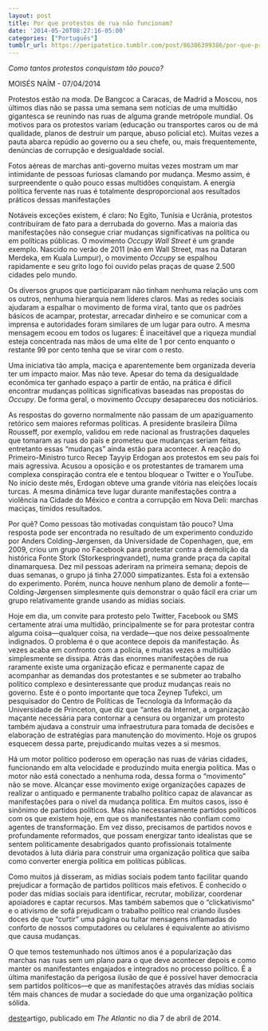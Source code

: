 ```yaml
---
layout: post
title: Por que protestos de rua não funcionam?
date: '2014-05-20T08:27:16-05:00'
categories: ["Português"]
tumblr_url: https://peripatetico.tumblr.com/post/86306399386/por-que-protestos-de-rua-n%C3%A3o-funcionam
---
```

_Como tantos protestos conquistam tão pouco?_

MOISÉS NAÍM -&nbsp;07/04/2014

Protestos estão na moda. De Bangcoc a Caracas, de Madrid a Moscou, nos últimos dias não se passa uma semana sem notícias de uma multidão gigantesca se reunindo nas ruas de alguma grande metrópole mundial. Os motivos para os protestos variam (educação ou transportes caros ou de má qualidade, planos de destruir um parque, abuso policial etc). Muitas vezes a pauta abarca repúdio ao governo ou a seu chefe, ou, mais frequentemente, denúncias de corrupção e desigualdade social.

Fotos aéreas de marchas anti-governo muitas vezes mostram um mar intimidante de pessoas furiosas clamando por mudança. Mesmo assim, é surpreendente o quão pouco essas multidões conquistam. A energia política fervente nas ruas é totalmente desproporcional aos resultados práticos dessas manifestações

Notáveis exceções existem, é claro: No Egito, Tunísia e Ucrânia, protestos contribuíram de fato para a derrubada do governo. Mas a maioria das manifestações não consegue criar mudanças significativas na política ou em políticas públicas. O movimento _Occupy Wall Street_ é um grande exemplo. Nascido no verão de 2011 (não em Wall Street, mas na Dataran Merdeka, em Kuala Lumpur), o movimento _Occupy_ se espalhou rapidamente e seu grito logo foi ouvido pelas praças de quase 2.500 cidades pelo mundo.

Os diversos grupos que participaram não tinham nenhuma relação uns com os outros, nenhuma hierarquia nem líderes claros. Mas as redes sociais ajudaram a espalhar o movimento de forma viral, tanto que os padrões básicos de acampar, protestar, arrecadar dinheiro e se comunicar com a imprensa e autoridades foram similares de um lugar para outro. A mesma mensagem ecoou em todos os lugares: É inaceitável que a riqueza mundial esteja concentrada nas mãos de uma elite de 1 por cento enquanto o restante 99 por cento tenha que se virar com o resto.

Uma iniciativa tão ampla, maciça e aparentemente bem organizada deveria ter um impacto maior. Mas não teve. Apesar do tema da desigualdade econômica ter ganhado espaço a partir de então, na prática é difícil encontrar mudanças políticas significativas baseadas nas propostas do _Occupy_. De forma geral, o movimento _Occupy_ desapareceu dos noticiários.

As respostas do governo normalmente não passam de um apaziguamento retórico sem maiores reformas políticas. A presidente brasileira Dilma Rousseff, por exemplo, validou em rede nacional as frustrações daqueles que tomaram as ruas do país e prometeu que mudanças seriam feitas, entretanto essas “mudanças” ainda estão para acontecer. A reação do Primeiro-Ministro turco Recep Tayyip Erdogan aos protestos em seu país foi mais agressiva. Acusou a oposição e os protestantes de tramarem uma complexa conspiração contra ele e tentou bloquear o Twitter e o YouTube. No início deste mês, Erdogan obteve uma grande vitória nas eleições locais turcas. A mesma dinâmica teve lugar durante manifestações contra a violência na Cidade do México e contra a corrupção em Nova Deli: marchas maciças, tímidos resultados.

Por quê? Como pessoas tão motivadas conquistam tão pouco? Uma resposta pode ser encontrada no resultado de um experimento conduzido por Anders Colding-Jørgensen, da Universidade de Copenhagen, que, em 2009, criou um grupo no Facebook para protestar contra a demolição da histórica Fonte Stork (Storkespringvandet), numa grande praça da capital dinamarquesa. Dez mil pessoas aderiram na primeira semana; depois de duas semanas, o grupo já tinha 27.000 simpatizantes. Esta foi a extensão do experimento. Porém, nunca houve nenhum plano de demolir a fonte—Colding-Jørgensen simplesmente quis demonstrar o quão fácil era criar um grupo relativamente grande usando as mídias sociais.

Hoje em dia, um convite para protesto pelo Twitter, Facebook ou SMS certamente atrai uma multidão, principalmente se for para protestar contra alguma coisa—qualquer coisa, na verdade—que nos deixe pessoalmente indignados. O problema é o que acontece depois da manifestação. Às vezes acaba em confronto com a polícia, e muitas vezes a multidão simplesmente se dissipa. Atrás das enormes manifestações de rua raramente existe uma organização eficaz e permanente capaz de acompanhar as demandas dos protestantes e se submeter ao trabalho político complexo e desinteressante que produz mudanças reais no governo. Este é o ponto importante que toca Zeynep Tufekci, um pesquisador do Centro de Políticas de Tecnologia da Informação da Universidade de Princeton, que diz que “antes da Internet, a organização maçante necessária para contornar a censura ou organizar um protesto também ajudava a construir uma infraestrutura para tomada de decisões e elaboração de estratégias para manutenção do movimento. Hoje os grupos esquecem dessa parte, prejudicando muitas vezes a si mesmos.

Há um motor politico poderoso em operação nas ruas de várias cidades, funcionando em alta velocidade e produzindo muita energia política. Mas o motor não está conectado a nenhuma roda, dessa forma o “movimento” não se move. Alcançar esse movimento exige organizações capazes de realizar o antiquado e permanente trabalho político capaz de alavancar as manifestações para o nível da mudança política. Em muitos casos, isso é sinônimo de partidos políticos. Mas não necessariamente partidos políticos com os que existem hoje, em que os manifestantes não confiam como agentes de transformação. Em vez disso, precisamos de partidos novos e profundamente reformados, que possam energizar tanto idealistas que se sentem politicamente desabrigados quanto profissionais totalmente devotados à luta diária para construir uma organização política que saiba como converter energia política em políticas públicas.

Como muitos já disseram, as mídias sociais podem tanto facilitar quando prejudicar a formação de partidos políticos mais efetivos. É conhecido o poder das mídias sociais para identificar, recrutar, mobilizar, coordenar apoiadores e captar recursos. Mas também sabemos que o “clickativismo” e o ativismo de sofá prejudicam o trabalho político real criando ilusões doces de que “curtir” uma página ou tuitar mensagens inflamadas do conforto de nossos computadores ou celulares é equivalente ao ativismo que causa mudanças.

O que temos testemunhado nos últimos anos é a popularização das marchas nas ruas sem um plano para o que deve acontecer depois e como manter os manifestantes engajados e integrados no processo político. É a última manifestação da perigosa ilusão de que é possível haver democracia sem partidos políticos—e que as manifestações através das mídias sociais têm mais chances de mudar a sociedade do que uma organização política sólida.

 [deste](http://www.theatlantic.com/international/archive/2014/04/why-street-protests-dont-work/360264/)artigo, publicado em&nbsp;_The Atlantic_ no dia 7 de abril de 2014.

